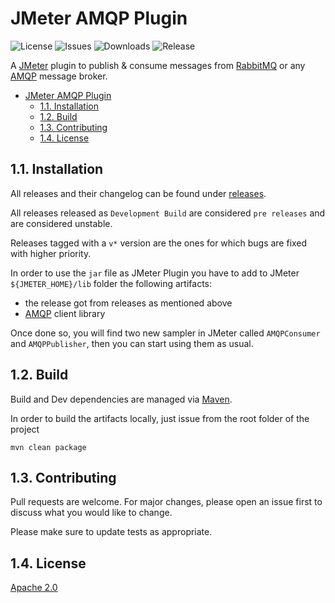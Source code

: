 # JMeter AMQP Plugin #

![License](https://img.shields.io/github/workflow/status/verhyppo/jmeter-AMQP-plugin/tagged-release?style=for-the-badge)
![Issues](https://img.shields.io/github/issues/verhyppo/jmeter-AMQP-plugin?style=for-the-badge)
![Downloads](https://img.shields.io/github/downloads/verhyppo/jmeter-amqp-plugin/total?style=for-the-badge)
![Release](https://img.shields.io/github/v/release/verhyppo/jmeter-AMQP-plugin?style=for-the-badge)

A [JMeter](http://jmeter.apache.org/) plugin to publish & consume messages from [RabbitMQ](http://www.rabbitmq.com/) or
any [AMQP](http://www.amqp.org/) message broker.

- [JMeter AMQP Plugin](#jmeter-amqp-plugin)
    - [1.1. Installation](#11-installation)
    - [1.2. Build](#12-build)
    - [1.3. Contributing](#13-contributing)
    - [1.4. License](#14-license)

## 1.1. Installation

All releases and their changelog can be found under [releases](https://github.com/verhyppo/jmeter-AMQP-plugin/releases).

All releases released as `Development Build` are considered `pre releases` and are considered unstable.

Releases tagged with a `v*` version are the ones for which bugs are fixed with higher priority.

In order to use the `jar` file as JMeter Plugin you have to add to JMeter `${JMETER_HOME}/lib` folder the following
artifacts:

* the release got from releases as mentioned above
* [AMQP](https://mvnrepository.com/artifact/com.rabbitmq/amqp-client) client library

Once done so, you will find two new sampler in JMeter called `AMQPConsumer` and `AMQPPublisher`, then you can start
using them as usual.

## 1.2. Build

Build and Dev dependencies are managed via [Maven](https://maven.apache.org).

In order to build the artifacts locally, just issue from the root folder of the project

```
mvn clean package
```

## 1.3. Contributing

Pull requests are welcome. For major changes, please open an issue first to discuss what you would like to change.

Please make sure to update tests as appropriate.

## 1.4. License

[Apache 2.0](LICENSE)
